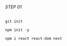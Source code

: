 ###### STEP 01

```github
git init
```

```npm
npm init -y
```

```npm
npm i react react-dom next
```
